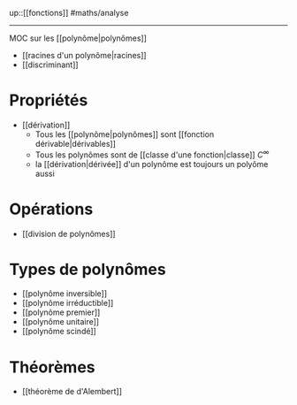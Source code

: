 up::[[fonctions]]
#maths/analyse 

----
MOC sur les [[polynôme|polynômes]]



 - [[racines d'un polynôme|racines]]
 - [[discriminant]]

# Propriétés
 - [[dérivation]]
     - Tous les [[polynôme|polynômes]] sont [[fonction dérivable|dérivables]]
     - Tous les polynômes sont de [[classe d'une fonction|classe]] $C^{\infty}$
     - la [[dérivation|dérivée]] d'un polynôme est toujours un polyôme aussi

# Opérations
 - [[division de polynômes]]

# Types de polynômes 
 - [[polynôme inversible]]
 - [[polynôme irréductible]]
 - [[polynôme premier]]
 - [[polynôme unitaire]]
 - [[polynôme scindé]]

# Théorèmes 
 - [[théorème de d'Alembert]]

